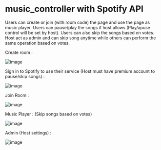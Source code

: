 # music_controller with Spotify API

Users can create or join (with room code) the page and use the page as music player.
Users can pause/play the songs if host allows (Play/apuse control will be set by host).
Users can also skip the songs based on votes. Host act as admin and can skip song anytime while others can perform the same operation based on votes.

Create room :

![image](https://user-images.githubusercontent.com/17869306/109673907-7bf99180-7b9c-11eb-97b9-8d33aaea368b.png)


Sign in to Spotify to use their service (Host must have premium account to pause/skip songs) : 

![image](https://user-images.githubusercontent.com/17869306/109672899-7bacc680-7b9b-11eb-9e8a-2448006b2047.png)


Join Room :

![image](https://user-images.githubusercontent.com/17869306/109674038-9895c980-7b9c-11eb-8bff-c75b47794cba.png)


Music Player : 
(Skip songs based on votes)

![image](https://user-images.githubusercontent.com/17869306/109674793-36899400-7b9d-11eb-8aa7-d50bf0f757db.png)



Admin (Host settings) :

![image](https://user-images.githubusercontent.com/17869306/109674365-e27eaf80-7b9c-11eb-872f-c1e8be9cef8d.png)




